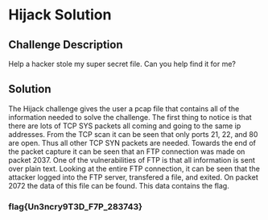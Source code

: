 # Hijack Solution

## Challenge Description

Help a hacker stole my super secret file. Can you help find it for me?

## Solution

The Hijack challenge gives the user a pcap file that contains all of the information needed to solve the challenge. The first thing to notice is that there are lots of TCP SYS packets all coming and going to the same ip addresses. From the TCP scan it can be seen that only ports 21, 22, and 80 are open. Thus all other TCP SYN packets are needed. Towards the end of the packet capture it can be seen that an FTP connection was made on packet 2037. One of the vulnerabilities of FTP is that all information is sent over plain text. Looking at the entire FTP connection, it can be seen that the attacker logged into the FTP server, transfered a file, and exited. On packet 2072 the data of this file can be found. This data contains the flag.

### flag{Un3ncry9T3D_F7P_283743}

